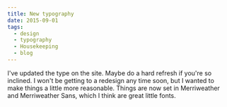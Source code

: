 ```yaml
---
title: New typography
date: 2015-09-01
tags:
  - design
  - typography
  - Housekeeping
  - blog
---
```


I've updated the type on the site. Maybe do a hard refresh if you're so inclined. I won't be getting to a redesign any time soon, but I wanted to make things a little more reasonable. Things are now set in Merriweather and Merriweather Sans, which I think are great little fonts.
